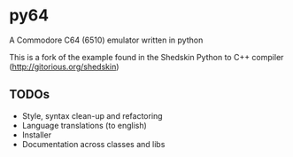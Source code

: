 # py64
A Commodore C64 (6510) emulator written in python

This is a fork of the example found in the Shedskin Python to C++ compiler (http://gitorious.org/shedskin)

TODOs
-----
* Style, syntax clean-up and refactoring
* Language translations (to english)
* Installer 
* Documentation across classes and libs
